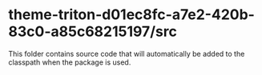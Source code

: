 # theme-triton-d01ec8fc-a7e2-420b-83c0-a85c68215197/src

This folder contains source code that will automatically be added to the classpath when
the package is used.
